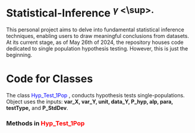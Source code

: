 # Statistical-Inference <sup> $\gamma$ <\sup>.
This personal project aims to delve into fundamental statistical inference techniques, enabling users to draw meaningful conclusions from datasets. At its current stage, as of May 26th of 2024, the repository houses code dedicated to single population hypothesis testing. However, this is just the beginning.

# Code for Classes
The class <span style="color:blue"> Hyp_Test_1Pop </span>, conducts hypothesis tests single-populations. Object uses the inputs: **var_X, var_Y, unit, data_Y, P_hyp, alp, para, testType,** and **P_StdDev**.

### Methods in <span style="color:red">Hyp_Test_1Pop</span>


